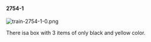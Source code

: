#### 2754-1
![train-2754-1-0.png](https://github.com/lil-lab/nlvr/raw/master/nlvr/train/images/29/train-2754-1-0.png "train-2754-1-0.png")

There isa box with 3 items of only black and yellow color.